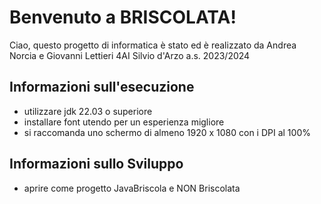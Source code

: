 # Benvenuto a BRISCOLATA!
Ciao, questo progetto di informatica è stato ed è realizzato da Andrea Norcia e Giovanni Lettieri 4AI Silvio d'Arzo a.s. 2023/2024

## Informazioni sull'esecuzione
- utilizzare jdk 22.03 o superiore
- installare font utendo per un esperienza migliore
- si raccomanda uno schermo di almeno 1920 x 1080 con i DPI al 100%

## Informazioni sullo Sviluppo
- aprire come progetto JavaBriscola e NON Briscolata